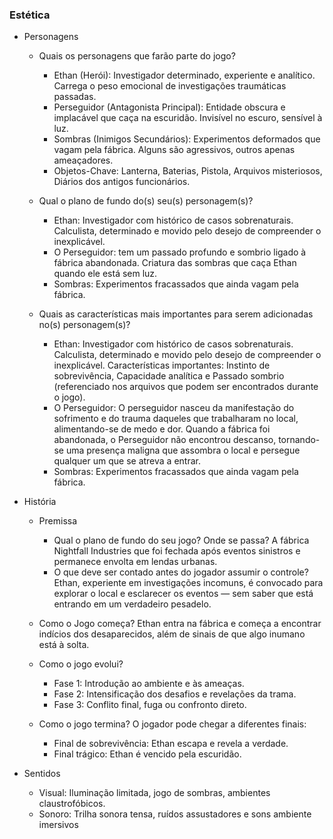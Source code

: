 ### Estética

- Personagens 
    - Quais os personagens que farão parte do jogo?
        - Ethan (Herói): Investigador determinado, experiente e analítico. Carrega o peso emocional de investigações traumáticas passadas.
        - Perseguidor (Antagonista Principal): Entidade obscura e implacável que caça na escuridão. Invisível no escuro, sensível à luz.
        - Sombras (Inimigos Secundários): Experimentos deformados que vagam pela fábrica. Alguns são agressivos, outros apenas ameaçadores.
        - Objetos-Chave: Lanterna, Baterias, Pistola, Arquivos misteriosos, Diários dos antigos funcionários.
    - Qual o plano de fundo do(s) seu(s) personagem(s)?
      - Ethan: Investigador com histórico de casos sobrenaturais. Calculista, determinado e movido pelo desejo de compreender o inexplicável.
      - O Perseguidor: tem um passado profundo e sombrio ligado à fábrica abandonada. Criatura das sombras que caça Ethan quando ele está sem luz.
      - Sombras: Experimentos fracassados que ainda vagam pela fábrica.

    - Quais as características mais importantes para serem adicionadas no(s) personagem(s)?
      - Ethan: Investigador com histórico de casos sobrenaturais. Calculista, determinado e movido pelo desejo de compreender o inexplicável. Características importantes: Instinto de sobrevivência, Capacidade analítica e Passado sombrio (referenciado nos arquivos que podem ser encontrados durante o jogo).
      - O Perseguidor: O perseguidor nasceu da manifestação do sofrimento e do trauma daqueles que trabalharam no local, alimentando-se de medo e dor. Quando a fábrica foi abandonada, o Perseguidor não encontrou descanso, tornando-se uma presença maligna que assombra o local e persegue qualquer um que se atreva a entrar.
      - Sombras: Experimentos fracassados que ainda vagam pela fábrica. 
      
      

- História

    - Premissa
        - Qual o plano de fundo do seu jogo? Onde se passa?
          A fábrica Nightfall Industries que foi fechada após eventos sinistros e permanece envolta em lendas urbanas.
        - O que deve ser contado antes do jogador assumir o controle?
          Ethan, experiente em investigações incomuns, é convocado para explorar o local e esclarecer os eventos — sem saber que está entrando em um verdadeiro pesadelo.


    - Como o Jogo começa?
      Ethan entra na fábrica e começa a encontrar indícios dos desaparecidos, além de sinais de que algo inumano está à solta.
    - Como o jogo evolui?
        - Fase 1: Introdução ao ambiente e às ameaças.
        - Fase 2: Intensificação dos desafios e revelações da trama.
        - Fase 3: Conflito final, fuga ou confronto direto.
    - Como o jogo termina? 
        O jogador pode chegar a diferentes finais:
      - Final de sobrevivência: Ethan escapa e revela a verdade.
      - Final trágico: Ethan é vencido pela escuridão.
     
        
- Sentidos
     - Visual: Iluminação limitada, jogo de sombras, ambientes claustrofóbicos.
     - Sonoro: Trilha sonora tensa, ruídos assustadores e sons ambiente imersivos
